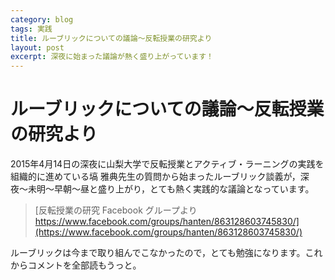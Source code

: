 ```yaml
---
category: blog
tags: 実践
title: ルーブリックについての議論〜反転授業の研究より
layout: post
excerpt: 深夜に始まった議論が熱く盛り上がっています！
---
```

# ルーブリックについての議論〜反転授業の研究より

2015年4月14日の深夜に山梨大学で反転授業とアクティブ・ラーニングの実践を組織的に進めている塙 雅典先生の質問から始まったルーブリック談義が，深夜〜未明〜早朝〜昼と盛り上がり，とても熱く実践的な議論となっています。

> [反転授業の研究 Facebook グループより https://www.facebook.com/groups/hanten/863128603745830/](https://www.facebook.com/groups/hanten/863128603745830/)

ルーブリックは今まで取り組んでこなかったので，とても勉強になります。これからコメントを全部読もうっと。
